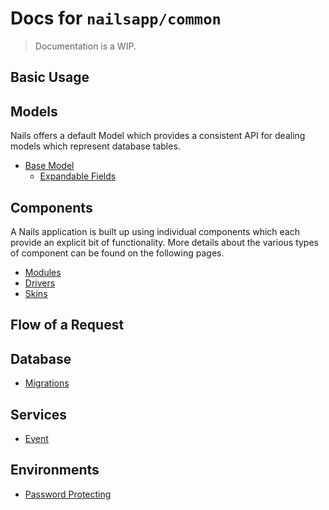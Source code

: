 # Docs for `nailsapp/common`
> Documentation is a WIP.


## Basic Usage

## Models
Nails offers a default Model which provides a consistent API for dealing models which represent database tables.

- [Base Model](/docs/models/README.md)
    - [Expandable Fields](/docs/models/base-expandable-fields.md)


## Components
A Nails application is built up using individual components which each provide an explicit bit of functionality.
More details about the various types of component can be found on the following pages.

- [Modules](/docs/components/modules.md)
- [Drivers](/docs/components/drivers.md)
- [Skins](/docs/components/skins.md)

## Flow of a Request


## Database
- [Migrations](/docs/database/migrations.md)

## Services
- [Event](/docs/services/event.md)

## Environments
- [Password Protecting](/docs/environments/password-protecting.md)
